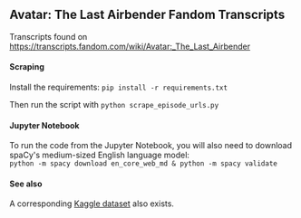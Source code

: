 
## Avatar: The Last Airbender Fandom Transcripts

Transcripts found on https://transcripts.fandom.com/wiki/Avatar:_The_Last_Airbender 

#### Scraping
Install the requirements: `pip install -r requirements.txt`

Then run the script with `python scrape_episode_urls.py`


#### Jupyter Notebook
To run the code from the Jupyter Notebook, you will also need to download
spaCy's medium-sized English language model:  
`python -m spacy download en_core_web_md & python -m spacy validate`


#### See also

A corresponding [Kaggle dataset](
https://www.kaggle.com/gomesfernandes/avatar-the-last-airbender-transcripts-subtitles)
also exists.